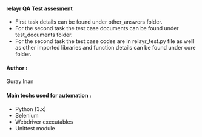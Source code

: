 #### relayr QA Test assesment

- First task details can be found under other_answers folder.
- For the second task the test case documents can be found under test_documents folder.
- For the second task the test case codes are in relayr_test.py file as well as other imported libraries and function details can be found under core folder.


#### Author :
Guray Inan

#### Main techs used for automation :
- Python (3.x)
- Selenium
- Webdriver executables
- Unittest module
